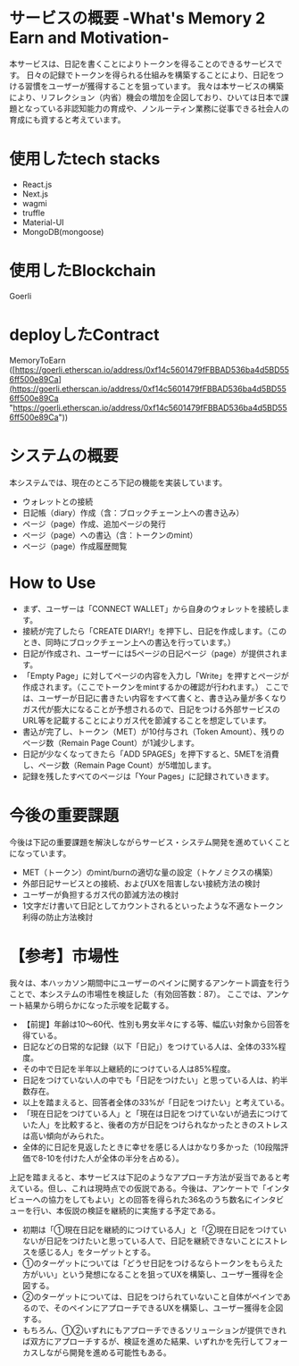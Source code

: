 ﻿# サービスの概要 -What's Memory 2 Earn and Motivation-

本サービスは、日記を書くことによりトークンを得ることのできるサービスです。
日々の記録でトークンを得られる仕組みを構築することにより、日記をつける習慣をユーザーが獲得することを狙っています。
我々は本サービスの構築により、リフレクション（内省）機会の増加を企図しており、ひいては日本で課題となっている非認知能力の育成や、ノンルーティン業務に従事できる社会人の育成にも資すると考えています。


# 使用したtech stacks
- React.js
- Next.js
- wagmi
- truffle
- Material-UI
- MongoDB(mongoose)

# 使用したBlockchain
Goerli

# deployしたContract
MemoryToEarn
([https://goerli.etherscan.io/address/0xf14c5601479fFBBAD536ba4d5BD556ff500e89Ca](https://goerli.etherscan.io/address/0xf14c5601479fFBBAD536ba4d5BD556ff500e89Ca "https://goerli.etherscan.io/address/0xf14c5601479fFBBAD536ba4d5BD556ff500e89Ca"))

# システムの概要
本システムでは、現在のところ下記の機能を実装しています。
- ウォレットとの接続
- 日記帳（diary）作成（含：ブロックチェーン上への書き込み）
- ページ（page）作成、追加ページの発行
- ページ（page）への書込（含：トークンのmint）
- ページ（page）作成履歴閲覧 

# How to Use
- まず、ユーザーは「CONNECT WALLET」から自身のウォレットを接続します。
- 接続が完了したら「CREATE DIARY!」を押下し、日記を作成します。（このとき、同時にブロックチェーン上への書込を行っています。）
- 日記が作成され、ユーザーには5ページの日記ページ（page）が提供されます。
- 「Empty Page」に対してページの内容を入力し「Write」を押すとページが作成されます。（ここでトークンをmintするかの確認が行われます。）
ここでは、ユーザーが日記に書きたい内容をすべて書くと、書き込み量が多くなりガス代が膨大になることが予想されるので、日記をつける外部サービスのURL等を記載することによりガス代を節減することを想定しています。
-  書込が完了し、トークン（MET）が10付与され（Token Amount）、残りのページ数（Remain Page Count）が1減少します。
- 日記が少なくなってきたら「ADD 5PAGES」を押下すると、5METを消費し、ページ数（Remain Page Count）が5増加します。
- 記録を残したすべてのページは「Your Pages」に記録されていきます。

# 今後の重要課題
今後は下記の重要課題を解決しながらサービス・システム開発を進めていくことになっています。

 - MET（トークン）のmint/burnの適切な量の設定（トケノミクスの構築）
 - 外部日記サービスとの接続、およびUXを阻害しない接続方法の検討
 - ユーザーが負担するガス代の節減方法の検討
 - 1文字だけ書いて日記としてカウントされるといったような不適なトークン利得の防止方法検討

# 【参考】市場性
我々は、本ハッカソン期間中にユーザーのペインに関するアンケート調査を行うことで、本システムの市場性を検証した（有効回答数：87）。
ここでは、アンケート結果から明らかになった示唆を記載する。

 - 【前提】年齢は10～60代、性別も男女半々にする等、幅広い対象から回答を得ている。
 - 日記などの日常的な記録（以下「日記」）をつけている人は、全体の33%程度。
 - その中で日記を半年以上継続的につけている人は85%程度。
 - 日記をつけていない人の中でも「日記をつけたい」と思っている人は、約半数存在。
 - 以上を踏まえると、回答者全体の33%が「日記をつけたい」と考えている。
 - 「現在日記をつけている人」と「現在は日記をつけていないが過去につけていた人」を比較すると、後者の方が日記をつけられなかったときのストレスは高い傾向がみられた。
 - 全体的に日記を見返したときに幸せを感じる人はかなり多かった（10段階評価で8-10を付けた人が全体の半分を占める）。

上記を踏まえると、本サービスは下記のようなアプローチ方法が妥当であると考えている。但し、これは現時点での仮説である。今後は、アンケートで「インタビューへの協力をしてもよい」との回答を得られた36名のうち数名にインタビューを行い、本仮説の検証を継続的に実施する予定である。

 - 初期は「①現在日記を継続的につけている人」と「②現在日記をつけていないが日記をつけたいと思っている人で、日記を継続できないことにストレスを感じる人」をターゲットとする。
 - ①のターゲットについては「どうせ日記をつけるならトークンをもらえた方がいい」という発想になることを狙ってUXを構築し、ユーザー獲得を企図する。
 - ②のターゲットについては、日記をつけられていないこと自体がペインであるので、そのペインにアプローチできるUXを構築し、ユーザー獲得を企図する。
 - もちろん、①②いずれにもアプローチできるソリューションが提供できれば双方にアプローチするが、検証を進めた結果、いずれかを先行してフォーカスしながら開発を進める可能性もある。

